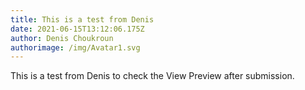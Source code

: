 ```yaml
---
title: This is a test from Denis
date: 2021-06-15T13:12:06.175Z
author: Denis Choukroun
authorimage: /img/Avatar1.svg
---
```

This is a test from Denis to check the View Preview after submission.
